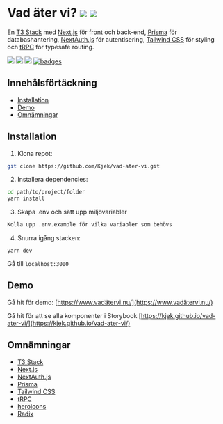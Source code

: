 # Vad äter vi? ![](https://github.com/Kjek/vad-ater-vi/actions/workflows/preview.yml/badge.svg) ![](https://github.com/Kjek/vad-ater-vi/actions/workflows/production.yml/badge.svg)

En [T3 Stack](https://create.t3.gg/) med [Next.js](https://nextjs.org) för front och back-end, [Prisma](https://prisma.io) för databashantering, [NextAuth.js](https://next-auth.js.org) för autentisering, [Tailwind CSS](https://tailwindcss.com) för styling och [tRPC](https://trpc.io) för typesafe routing.

![](https://badges.aleen42.com/src/typescript.svg) ![](https://badges.aleen42.com/src/react.svg) ![](https://badges.aleen42.com/src/tailwindcss.svg) [![badges](https://badges.aleen42.com/src/buymeacoffee.svg)](https://www.buymeacoffee.com/kjek)

## Innehålsförtäckning

- [Installation](#installation)
- [Demo](#demo)
- [Omnämningar](#omnämningar)

## Installation

1. Klona repot:

```bash
git clone https://github.com/Kjek/vad-ater-vi.git
```

2. Installera dependencies:

```bash
cd path/to/project/folder
yarn install
```

3. Skapa .env och sätt upp miljövariabler

```bash
Kolla upp .env.example för vilka variabler som behövs
```

4. Snurra igång stacken:

```
yarn dev
```

Gå till `localhost:3000`

## Demo

Gå hit för demo: [https://www.vadätervi.nu/](https://www.vadätervi.nu/)

Gå hit för att se alla komponenter i Storybook [https://kjek.github.io/vad-ater-vi/](https://kjek.github.io/vad-ater-vi/)

## Omnämningar

- [T3 Stack](https://create.t3.gg/)
- [Next.js](https://nextjs.org)
- [NextAuth.js](https://next-auth.js.org/)
- [Prisma](https://prisma.io)
- [Tailwind CSS](https://tailwindcss.com)
- [tRPC](https://trpc.io)
- [heroicons](https://heroicons.com/)
- [Radix](https://www.radix-ui.com/)
